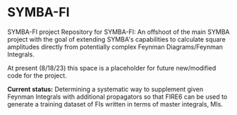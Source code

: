 # SYMBA-FI
SYMBA-FI project
Repository for SYMBA-FI: An offshoot of the main SYMBA project with the goal of extending SYMBA's capabilities to calculate square amplitudes directly from potentially complex Feynman Diagrams/Feynman Integrals. 

At present (8/18/23) this space is a placeholder for future new/modified code for the project.

**Current status:** Determining a systematic way to supplement given Feynman Integrals with additional propagators so that FIRE6 can be used to generate a training dataset of FIs written in terms of master integrals, MIs.
